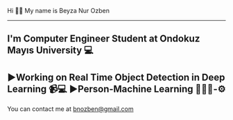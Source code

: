 
Hi 👋🏻 My name is Beyza Nur Ozben

--------------------------------

I'm Computer Engineer Student at Ondokuz Mayıs University 💻
-------------------------------------------------------------
▶Working on Real Time Object Detection in Deep Learning 📹💻
▶Person-Machine Learning 👩🏻‍💻-⚙
-------------------------------------------------------------

You can contact me at bnozben@gmail.com
